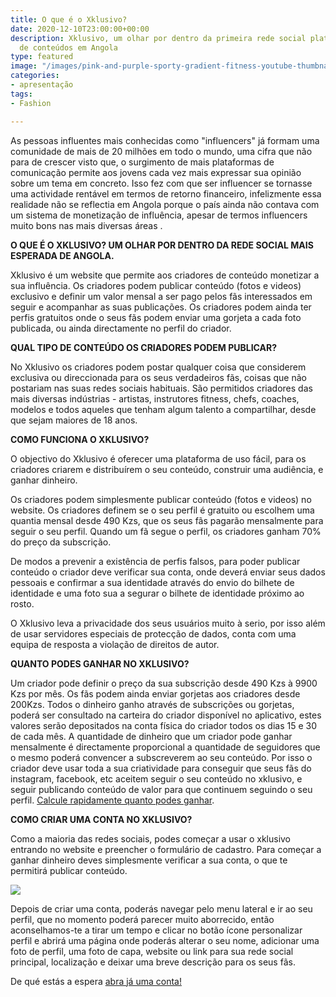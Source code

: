 ```yaml
---
title: O que é o Xklusivo?
date: 2020-12-10T23:00:00+00:00
description: Xklusivo, um olhar por dentro da primeira rede social plataforma de subscrição
  de conteúdos em Angola
type: featured
image: "/images/pink-and-purple-sporty-gradient-fitness-youtube-thumbnail.png"
categories:
- apresentação
tags:
- Fashion

---
```

As pessoas influentes mais conhecidas como "influencers" já formam uma comunidade de mais de 20 milhões em todo o mundo, uma cifra que não para de crescer visto que, o surgimento de mais plataformas de comunicação permite aos jovens cada vez mais expressar sua opinião sobre um tema em concreto. Isso fez com que ser influencer se tornasse uma actividade rentável em termos de retorno financeiro, infelizmente essa realidade não se reflectia em Angola porque o país ainda não contava com um sistema de monetização de influência, apesar de termos influencers muito bons nas mais diversas áreas . 

**O QUE É O XKLUSIVO? UM OLHAR POR DENTRO DA REDE SOCIAL MAIS ESPERADA DE ANGOLA.**

Xklusivo é um website que permite aos criadores de conteúdo monetizar a sua influência. Os criadores podem publicar conteúdo (fotos e videos) exclusivo e definir um valor mensal a ser pago pelos fãs interessados em seguir e acompanhar as suas publicações. Os criadores podem ainda ter perfis gratuitos onde o seus fãs podem enviar uma gorjeta a cada foto publicada, ou ainda directamente no perfil do criador.

**QUAL TIPO DE CONTEÚDO OS CRIADORES PODEM PUBLICAR?**

No Xklusivo os criadores podem postar qualquer coisa que considerem exclusiva ou direccionada para os seus verdadeiros fãs, coisas que não postariam nas suas redes sociais habituais. São permitidos criadores das mais diversas indústrias - artistas, instrutores fitness, chefs, coaches, modelos e todos aqueles que tenham algum talento a compartilhar, desde que sejam maiores de 18 anos.

**COMO FUNCIONA O XKLUSIVO?**

O objectivo do Xklusivo é oferecer uma plataforma de uso fácil, para os criadores criarem e distribuírem o seu conteúdo, construir uma audiência, e ganhar dinheiro. 

Os criadores podem simplesmente publicar conteúdo (fotos e videos) no website. Os criadores definem se o seu perfil é gratuito ou escolhem uma quantia mensal desde 490 Kzs, que os seus fãs pagarão mensalmente para seguir o seu perfil. Quando um fã segue o perfil, os criadores ganham 70% do preço da subscrição.

De modos a prevenir a existência de perfis falsos, para poder publicar conteúdo o criador deve verificar sua conta, onde deverá enviar seus dados pessoais e confirmar a sua identidade através do envio do bilhete de identidade e uma foto sua a segurar o bilhete de identidade próximo ao rosto.

O Xklusivo leva a privacidade dos seus usuários muito à serio, por isso além de usar servidores especiais de protecção de dados, conta com uma equipa de resposta a violação de direitos de autor.

**QUANTO PODES GANHAR NO XKLUSIVO?**

Um criador pode definir o preço da sua subscrição desde 490 Kzs à 9900 Kzs por mês. Os fãs podem ainda enviar gorjetas aos criadores desde 200Kzs. Todos o dinheiro ganho através de subscrições ou gorjetas, poderá ser consultado na carteira do criador disponível no aplicativo, estes valores serão depositados na conta física do criador todos os dias 15 e 30 de cada mês. A quantidade de dinheiro que um criador pode ganhar mensalmente é directamente proporcional a quantidade de seguidores que o mesmo poderá convencer a subscreverem ao seu conteúdo. Por isso o criador deve usar toda a sua criatividade para conseguir que seus fãs do instagram, facebook, etc aceitem seguir o seu conteúdo no xklusivo, e seguir publicando conteúdo de valor para que continuem seguindo o seu perfil. [Calcule rapidamente quanto podes ganhar](https://www.xklusivo.com/how "Quanto podes ganhar?").

**COMO CRIAR UMA CONTA NO XKLUSIVO?**

Como a maioria das redes sociais, podes começar a usar o xklusivo entrando no website e preencher o formulário de cadastro. Para começar a ganhar dinheiro deves simplesmente verificar a sua conta, o que te permitirá publicar conteúdo.

![](/images/www-xklusivo-com_-iphone-6_7_8.png) 

Depois de criar uma conta, poderás navegar pelo menu lateral e ir ao seu perfil, que no momento poderá parecer muito aborrecido, então aconselhamos-te a tirar um tempo e clicar no botão ícone personalizar perfil e abrirá uma página onde poderás alterar o seu nome, adicionar uma foto de perfil, uma foto de capa, website ou link para sua rede social principal, localização e deixar uma breve descrição para os seus fãs.

De qué estás a espera [abra já uma conta!](https://www.xklusivo.com "abrir conta")